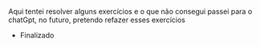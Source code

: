 Aqui tentei resolver alguns exercícios e o que não consegui passei para o chatGpt, no futuro, pretendo refazer esses exercícios

- Finalizado
